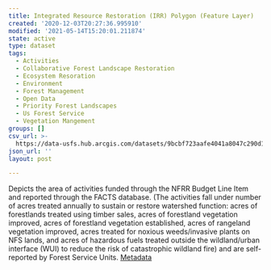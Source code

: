 ```yaml
---
title: Integrated Resource Restoration (IRR) Polygon (Feature Layer)
created: '2020-12-03T20:27:36.995910'
modified: '2021-05-14T15:20:01.211874'
state: active
type: dataset
tags:
  - Activities
  - Collaborative Forest Landscape Restoration
  - Ecosystem Resoration
  - Environment
  - Forest Management
  - Open Data
  - Priority Forest Landscapes
  - Us Forest Service
  - Vegetation Mangement
groups: []
csv_url: >-
  https://data-usfs.hub.arcgis.com/datasets/9bcbf723aafe4041a8047c290d19feec_3.csv?outSR=%7B%22latestWkid%22%3A4269%2C%22wkid%22%3A4269%7D
json_url: ''
layout: post

---
```

Depicts the area of activities funded through the NFRR Budget Line Item and reported through the FACTS database. (The activities fall under number of acres treated annually to sustain or restore watershed function: acres of forestlands treated using timber sales, acres of forestland vegetation improved, acres of forestland vegetation established, acres of rangeland vegetation improved, acres treated for noxious weeds/invasive plants on NFS lands, and acres of hazardous fuels treated outside the wildland/urban interface (WUI) to reduce the risk of catastrophic wildland fire) and are self-reported by Forest Service Units. <a href='https://data.fs.usda.gov/geodata/edw/edw_resources/meta/S_USA.Activity_IRR_PL.xml' target='_blank'>Metadata</a>
